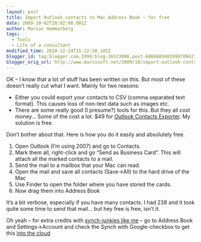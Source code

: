 ```yaml
---
layout: post
title: Import Outlook contacts to Mac Address Book – for free
date: 2009-10-02T20:02:00.001Z
author: Marcus Hammarberg
tags:
  - Tools
  - Life of a consultant
modified_time: 2010-12-14T15:22:38.185Z
blogger_id: tag:blogger.com,1999:blog-36533086.post-6860689483999708427
blogger_orig_url: http://www.marcusoft.net/2009/10/import-outlook-contacts-to-mac-address.html
---
```




OK – I know that a lot of stuff has been written on this. But most of
these doesn’t really cut what I want. Mainly for two reasons:

- Either you could export your contacts to CSV (comma separated text
    format). This causes loss of non-text data such as images etc.
- There are some really good (I presume?) tools for this. But they all
    cost money… Some of the cost a lot. $49 for
    <a href="http://www.contactsexporter.com/" target="_blank">Outlook
    Contacts Exporter</a>. My solution is free.

Don’t bother about that. Here is how you do it easily and absolutely
free.

1. Open Outlook (I’m using 2007) and go to Contacts.
2. Mark them all, right-click and go “Send as Business Card”. This will
    attach all the marked contacts to a mail.
3. Send the mail to a mailbox that your Mac can read.
4. Open the mail and save all contacts (Save-\>All) to the hard drive
    of the Mac
5. Use Finder to open the folder where you have stored the cards.
6. Now drag them into Address Book

It’s a bit verbose, especially if you have many contacts. I had 238 and
it took quite some time to send that mail… but hey free is free, isn’t
it.

Oh yeah – for extra credits with <a
href="http://www.marcusoft.net/2009/09/synchronization-for-consultants-how-i.html"
target="_blank">synch-junkies like me</a> – go to Address Book and
Settings-\>Account and check the Synch with Google-checkbox to get this
<a href="http://en.wikipedia.org/wiki/Cloud_computing"
target="_blank">into the cloud</a>
